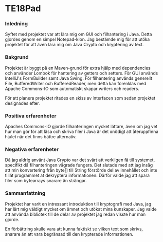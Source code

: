 # TE18Pad

### Inledning
Syftet med projektet var att lära mig om GUI och filhantering i Java. Detta gjordes genom en simpel Notepad-klon. Jag bestämde mig för att utöka projektet för att även lära mig om Java Crypto och kryptering av text.

### Bakgrund
Projektet är byggt på en Maven-grund för extra hjälp med dependencies och använder 
Lombok för hantering av getters och setters. För GUI används IntelliJ's FormBuilder 
samt Java Swing. För filhantering används generellt File, BufferedWriter och 
BufferedReader, men detta kan förenklas med Apache Commons-IO som automatiskt 
skapar writers och readers.

För att planera projektet ritades en skiss av interfacen som sedan 
projektet designades efter.

### Positiva erfarenheter
Apaches Commons-IO gjorde filhanteringen mycket lättare, även om jag vet 
hur man gör för att läsa och skriva filer i Java är det onödigt att 
återuppfinna hjulet när det finns bättre alternativ.

### Negativa erfarenheter
Då jag aldrig använt Java Crypto var det svårt att verkligen få till systemet, 
specifikt då filhanteringen vägrade fungera. Det slutade med att jag insåg att 
min konvertering från byte[] till String förstörde del av innehållet och inte 
tillät programmet at dekryptera informationen. Därför valde jag att spara filer 
som bytearrays snarare än strängar.

### Sammanfattning
Projektet har varit en intressant introduktion till kryptografi med Java, jag 
har lärt mig väldigt mycket om ämnet och utökat mina kunskaper. Jag valde att 
använda bibliotek till de delar av projektet jag redan visste hur man gjorde.

En förbättring skulle vara att kunna faktiskt se vilken text som skrivs, 
snarare än att vara begränsad till den krypterade informationen.
